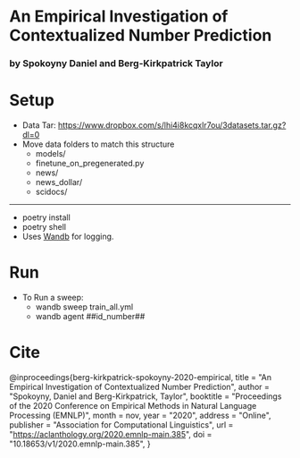 # An Empirical Investigation of Contextualized Number Prediction
### by Spokoyny Daniel and Berg-Kirkpatrick Taylor

# Setup
- Data Tar: https://www.dropbox.com/s/lhi4i8kcqxlr7ou/3datasets.tar.gz?dl=0
- Move data folders to match this structure
    + models/
    + finetune_on_pregenerated.py
    + news/
    + news_dollar/
    + scidocs/
---
- poetry install
- poetry shell
- Uses [Wandb](http://wandb.ai/) for logging.

# Run
- To Run a sweep:
    - wandb sweep train_all.yml
    - wandb agent ##id_number##

# Cite
@inproceedings{berg-kirkpatrick-spokoyny-2020-empirical,
    title = "An Empirical Investigation of Contextualized Number Prediction",
    author = "Spokoyny, Daniel and Berg-Kirkpatrick, Taylor",
    booktitle = "Proceedings of the 2020 Conference on Empirical Methods in Natural Language Processing (EMNLP)",
    month = nov,
    year = "2020",
    address = "Online",
    publisher = "Association for Computational Linguistics",
    url = "https://aclanthology.org/2020.emnlp-main.385",
    doi = "10.18653/v1/2020.emnlp-main.385",
}
